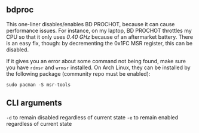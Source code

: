 ## bdproc
This one-liner disables/enables BD PROCHOT, because it can cause performance issues. For instance, on my laptop, BD PROCHOT throttles my CPU so that it only uses *0.40 GHz* because of an aftermarket battery. There is an easy fix, though: by decrementing the 0x1FC MSR register, this can be disabled.

If it gives you an error about some command not being found, make sure you have ```rdmsr``` and ```wrmsr``` installed. On Arch Linux, they can be installed by the following package (community repo must be enabled):

```sudo pacman -S msr-tools```

## CLI arguments
```-d``` to remain disabled regardless of current state
```-e``` to remain enabled regardless of current state
